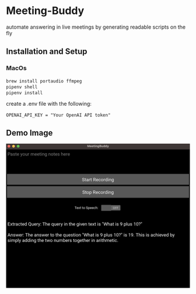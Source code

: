 # Meeting-Buddy

automate answering in live meetings by generating readable scripts on the fly

## Installation and Setup

### MacOs

```
brew install portaudio ffmpeg
pipenv shell
pipenv install
```

create a .env file with the following:

```
OPENAI_API_KEY = "Your OpenAI API token"
```

## Demo Image

![Alt text](docs/image.png)
